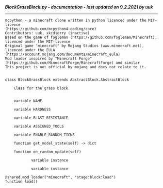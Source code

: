 ***BlockGrassBlock.py - documentation - last updated on 9.2.2021 by uuk***
___

    mcpython - a minecraft clone written in python licenced under the MIT-licence 
    (https://github.com/mcpython4-coding/core)
    Contributors: uuk, xkcdjerry (inactive)
    Based on the game of fogleman (https://github.com/fogleman/Minecraft), licenced under the MIT-licence
    Original game "minecraft" by Mojang Studios (www.minecraft.net), licenced under the EULA
    (https://account.mojang.com/documents/minecraft_eula)
    Mod loader inspired by "Minecraft Forge" (https://github.com/MinecraftForge/MinecraftForge) and similar
    This project is not official by mojang and does not relate to it.


    class BlockGrassBlock extends AbstractBlock.AbstractBlock
        
        Class for the grass block


        variable NAME

        variable HARDNESS

        variable BLAST_RESISTANCE

        variable ASSIGNED_TOOLS

        variable ENABLE_RANDOM_TICKS

        function get_model_state(self) -> dict

        function on_random_update(self)

                variable instance

                variable instance

    @shared.mod_loader("minecraft", "stage:block:load")
    function load()
